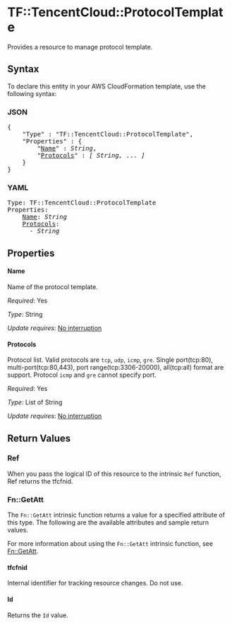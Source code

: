 # TF::TencentCloud::ProtocolTemplate

Provides a resource to manage protocol template.

## Syntax

To declare this entity in your AWS CloudFormation template, use the following syntax:

### JSON

<pre>
{
    "Type" : "TF::TencentCloud::ProtocolTemplate",
    "Properties" : {
        "<a href="#name" title="Name">Name</a>" : <i>String</i>,
        "<a href="#protocols" title="Protocols">Protocols</a>" : <i>[ String, ... ]</i>
    }
}
</pre>

### YAML

<pre>
Type: TF::TencentCloud::ProtocolTemplate
Properties:
    <a href="#name" title="Name">Name</a>: <i>String</i>
    <a href="#protocols" title="Protocols">Protocols</a>: <i>
      - String</i>
</pre>

## Properties

#### Name

Name of the protocol template.

_Required_: Yes

_Type_: String

_Update requires_: [No interruption](https://docs.aws.amazon.com/AWSCloudFormation/latest/UserGuide/using-cfn-updating-stacks-update-behaviors.html#update-no-interrupt)

#### Protocols

Protocol list. Valid protocols are  `tcp`, `udp`, `icmp`, `gre`. Single port(tcp:80), multi-port(tcp:80,443), port range(tcp:3306-20000), all(tcp:all) format are support. Protocol `icmp` and `gre` cannot specify port.

_Required_: Yes

_Type_: List of String

_Update requires_: [No interruption](https://docs.aws.amazon.com/AWSCloudFormation/latest/UserGuide/using-cfn-updating-stacks-update-behaviors.html#update-no-interrupt)

## Return Values

### Ref

When you pass the logical ID of this resource to the intrinsic `Ref` function, Ref returns the tfcfnid.

### Fn::GetAtt

The `Fn::GetAtt` intrinsic function returns a value for a specified attribute of this type. The following are the available attributes and sample return values.

For more information about using the `Fn::GetAtt` intrinsic function, see [Fn::GetAtt](https://docs.aws.amazon.com/AWSCloudFormation/latest/UserGuide/intrinsic-function-reference-getatt.html).

#### tfcfnid

Internal identifier for tracking resource changes. Do not use.

#### Id

Returns the <code>Id</code> value.

